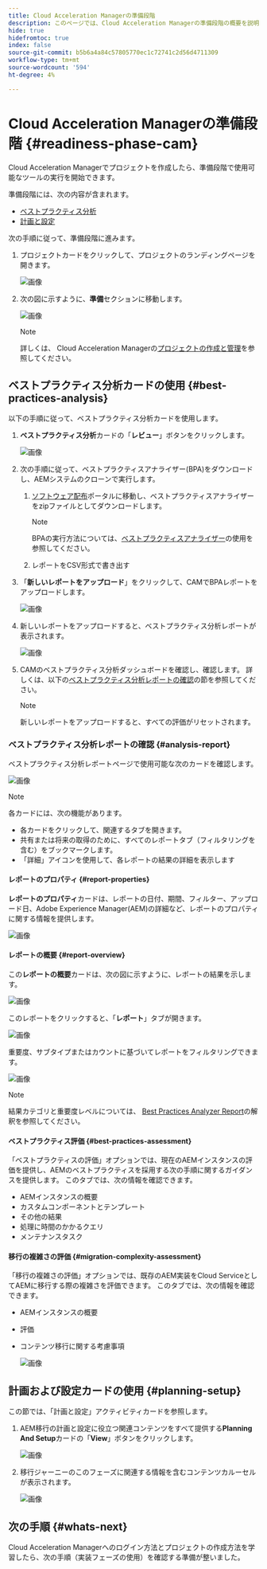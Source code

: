 ```yaml
---
title: Cloud Acceleration Managerの準備段階
description: このページでは、Cloud Acceleration Managerの準備段階の概要を説明します。
hide: true
hidefromtoc: true
index: false
source-git-commit: b5b6a4a84c57805770ec1c72741c2d56d4711309
workflow-type: tm+mt
source-wordcount: '594'
ht-degree: 4%

---
```



# Cloud Acceleration Managerの準備段階 {#readiness-phase-cam}

Cloud Acceleration Managerでプロジェクトを作成したら、準備段階で使用可能なツールの実行を開始できます。

準備段階には、次の内容が含まれます。

* [ベストプラクティス分析](#best-practices-analysis)
* [計画と設定](#planning-setup)

次の手順に従って、準備段階に進みます。

1. プロジェクトカードをクリックして、プロジェクトのランディングページを開きます。

   ![画像](/help/move-to-cloud-service/cloud-acceleration-manager/assets/cam-landing1.png)

1. 次の図に示すように、**準備**&#x200B;セクションに移動します。

   ![画像](/help/move-to-cloud-service/cloud-acceleration-manager/assets/readiness-1.png)

   >[!NOTE]
   >詳しくは、 Cloud Acceleration Managerの[プロジェクトの作成と管理](/help/move-to-cloud-service/cloud-acceleration-manager/using-cam/getting-started-cam.md)を参照してください。

## ベストプラクティス分析カードの使用 {#best-practices-analysis}

以下の手順に従って、ベストプラクティス分析カードを使用します。

1. **ベストプラクティス分析**&#x200B;カードの「**レビュー**」ボタンをクリックします。

   ![画像](/help/move-to-cloud-service/cloud-acceleration-manager/assets/readiness-2.png)

1. 次の手順に従って、ベストプラクティスアナライザー(BPA)をダウンロードし、AEMシステムのクローンで実行します。

   1. [ソフトウェア配布](https://experience.adobe.com/#/downloads/content/software-distribution/ja/aemcloud.html)ポータルに移動し、ベストプラクティスアナライザーをzipファイルとしてダウンロードします。

      >[!NOTE]
      >BPAの実行方法については、[ベストプラクティスアナライザー](https://experienceleague.adobe.com/docs/experience-manager-cloud-service/moving/cloud-migration/best-practices-analyzer/using-best-practices-analyzer.html?lang=en#imp-considerations)の使用を参照してください。

   1. レポートをCSV形式で書き出す

1. 「**新しいレポートをアップロード**」をクリックして、CAMでBPAレポートをアップロードします。

   ![画像](/help/move-to-cloud-service/cloud-acceleration-manager/assets/readiness-3.png)

1. 新しいレポートをアップロードすると、ベストプラクティス分析レポートが表示されます。

   ![画像](/help/move-to-cloud-service/cloud-acceleration-manager/assets/cam-bpareport.png)

1. CAMのベストプラクティス分析ダッシュボードを確認し、確認します。 詳しくは、以下の[ベストプラクティス分析レポートの確認](#analysis-report)の節を参照してください。

   >[!NOTE]
   >新しいレポートをアップロードすると、すべての評価がリセットされます。

### ベストプラクティス分析レポートの確認 {#analysis-report}

ベストプラクティス分析レポートページで使用可能な次のカードを確認します。

![画像](/help/move-to-cloud-service/cloud-acceleration-manager/assets/cam-bpareport.png)

>[!NOTE]
> 各カードには、次の機能があります。
>* 各カードをクリックして、関連するタブを開きます。
>* 共有または将来の取得のために、すべてのレポートタブ（フィルタリングを含む）をブックマークします。
>* 「詳細」アイコンを使用して、各レポートの結果の詳細を表示します


#### レポートのプロパティ {#report-properties}

**レポートのプロパティ**&#x200B;カードは、レポートの日付、期間、フィルター、アップロード日、Adobe Experience Manager(AEM)の詳細など、レポートのプロパティに関する情報を提供します。

![画像](/help/move-to-cloud-service/cloud-acceleration-manager/assets/report-properties.png)

#### レポートの概要 {#report-overview}

この&#x200B;**レポートの概要**&#x200B;カードは、次の図に示すように、レポートの結果を示します。

![画像](/help/move-to-cloud-service/cloud-acceleration-manager/assets/report-overview.png)

このレポートをクリックすると、「**レポート**」タブが開きます。

![画像](/help/move-to-cloud-service/cloud-acceleration-manager/assets/report-overview2.png)

重要度、サブタイプまたはカウントに基づいてレポートをフィルタリングできます。

![画像](/help/move-to-cloud-service/cloud-acceleration-manager/assets/report-overview3.png)

>[!NOTE]
>結果カテゴリと重要度レベルについては、 [Best Practices Analyzer Report](https://experienceleague.adobe.com/docs/experience-manager-cloud-service/moving/cloud-migration/best-practices-analyzer/using-best-practices-analyzer.html?lang=en)の解釈を参照してください。

#### ベストプラクティス評価 {#best-practices-assessment}

「ベストプラクティスの評価」オプションでは、現在のAEMインスタンスの評価を提供し、AEMのベストプラクティスを採用する次の手順に関するガイダンスを提供します。 このタブでは、次の情報を確認できます。

* AEMインスタンスの概要
* カスタムコンポーネントとテンプレート
* その他の結果
* 処理に時間のかかるクエリ
* メンテナンスタスク

#### 移行の複雑さの評価 {#migration-complexity-assessment}

「移行の複雑さの評価」オプションでは、既存のAEM実装をCloud ServiceとしてAEMに移行する際の複雑さを評価できます。 このタブでは、次の情報を確認できます。

* AEMインスタンスの概要
* 評価
* コンテンツ移行に関する考慮事項

   ![画像](/help/move-to-cloud-service/cloud-acceleration-manager/assets/migration-complexity-1.png)

## 計画および設定カードの使用 {#planning-setup}

この節では、「計画と設定」アクティビティカードを参照します。

1. AEM移行の計画と設定に役立つ関連コンテンツをすべて提供する&#x200B;**Planning And Setup**&#x200B;カードの「**View**」ボタンをクリックします。

   ![画像](/help/move-to-cloud-service/cloud-acceleration-manager/assets/readiness-4.png)

1. 移行ジャーニーのこのフェーズに関連する情報を含むコンテンツカルーセルが表示されます。

   ![画像](/help/move-to-cloud-service/cloud-acceleration-manager/assets/readiness-5-planning.png)

## 次の手順 {#whats-next}

Cloud Acceleration Managerへのログイン方法とプロジェクトの作成方法を学習したら、次の手順（実装フェーズの使用）を確認する準備が整いました。
